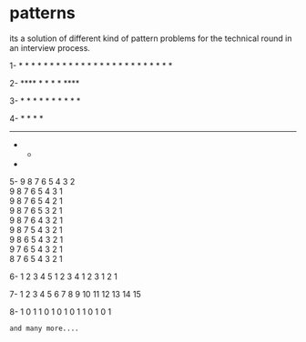 # patterns
its a solution of different kind of pattern problems for the technical round in an interview process.

1-      * * * * *
        * * * * *
        * * * * *
        * * * * *
        * * * * *

2-    ****
      *  *
      *  *
      ****

3-   * * * *
     * * *
     * *
     *

4- * * * *
   * * *
   * *
   *     

5-      9 8 7 6 5 4 3 2           
        9 8 7 6 5 4 3 1  
        9 8 7 6 5 4 2 1  
        9 8 7 6 5 3 2 1  
        9 8 7 6 4 3 2 1  
        9 8 7 5 4 3 2 1  
        9 8 6 5 4 3 2 1  
        9 7 6 5 4 3 2 1  
        8 7 6 5 4 3 2 1 

6-      1 2 3 4 5
        1 2 3 4
        1 2 3
        1 2
        1

7-  1
    2 3
    4 5 6
    7 8 9 10
    11 12 13 14 15      

8-  1
    0 1
    1 0 1
    0 1 0 1
    1 0 1 0 1    


    and many more....
